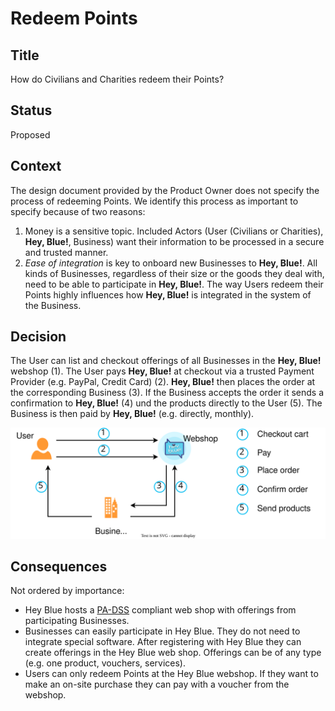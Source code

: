 # Redeem Points

## Title
How do Civilians and Charities redeem their Points?

## Status
Proposed

## Context
The design document provided by the Product Owner does not specify the process of redeeming Points. We identify this process as important to specify because of two reasons:
1) Money is a sensitive topic. Included Actors (User (Civilians or Charities), **Hey, Blue!**, Business) want their information to be processed in a secure and trusted manner.
2) *Ease of integration* is key to onboard new Businesses to **Hey, Blue!**. All kinds of Businesses, regardless of their size or the goods they deal with, need to be able to participate in **Hey, Blue!**. The way Users redeem their Points highly influences how **Hey, Blue!** is integrated in the system of the Business.

## Decision
The User can list and checkout offerings of all Businesses in the **Hey, Blue!** webshop (1). The User pays **Hey, Blue!** at checkout via a trusted Payment Provider (e.g. PayPal, Credit Card) (2). **Hey, Blue!** then places the order at the corresponding Business (3). If the Business accepts the order it sends a confirmation to **Hey, Blue!** (4) und the products directly to the User (5). The Business is then paid by **Hey, Blue!** (e.g. directly, monthly).

![](./resources/hey-blue-redeem-points-modelling.drawio.svg)

## Consequences
Not ordered by importance:
- Hey Blue hosts a [PA-DSS](https://listings.pcisecuritystandards.org/minisite/en/docs/PA-DSS_v3.pdf) compliant web shop with offerings from participating Businesses.
- Businesses can easily participate in Hey Blue. They do not need to integrate special software. After registering with Hey Blue they can create offerings in the Hey Blue web shop. Offerings can be of any type (e.g. one product, vouchers, services).
- Users can only redeem Points at the Hey Blue webshop. If they want to make an on-site purchase they can pay with a voucher from the webshop.
